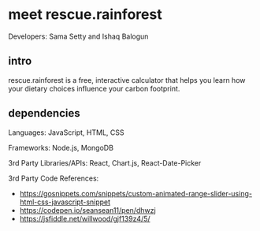 # meet rescue.rainforest
Developers: Sama Setty and Ishaq Balogun 

## intro
rescue.rainforest is a free, interactive calculator that helps you learn how your dietary choices influence your carbon footprint.

## dependencies
Languages: JavaScript, HTML, CSS

Frameworks: Node.js, MongoDB

3rd Party Libraries/APIs: React, Chart.js, React-Date-Picker

3rd Party Code References: 

- https://gosnippets.com/snippets/custom-animated-range-slider-using-html-css-javascript-snippet
- https://codepen.io/seansean11/pen/dhwzj
- https://jsfiddle.net/willwood/gjf139z4/5/


